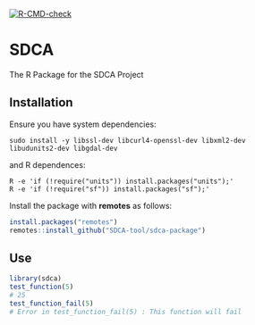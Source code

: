 
<!-- README.md is generated from README.Rmd. Please edit that file -->

<!-- badges: start -->

[![R-CMD-check](https://github.com/SDCA-tool/sdca-package/workflows/R-CMD-check/badge.svg)](https://github.com/SDCA-tool/sdca-package/actions)
<!-- badges: end -->

# SDCA

The R Package for the SDCA Project

## Installation

Ensure you have system dependencies:

`sudo install -y libssl-dev libcurl4-openssl-dev libxml2-dev
libudunits2-dev libgdal-dev`

and R dependences:

    R -e 'if (!require("units")) install.packages("units");'
    R -e 'if (!require("sf")) install.packages("sf");'

Install the package with **remotes** as follows:

``` r
install.packages("remotes")
remotes::install_github("SDCA-tool/sdca-package")
```

## Use

``` r
library(sdca)
test_function(5)
# 25
test_function_fail(5)
# Error in test_function_fail(5) : This function will fail
```
